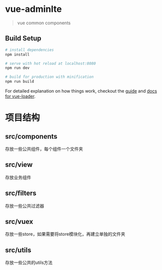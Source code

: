 # vue-adminlte

> vue common components

## Build Setup

``` bash
# install dependencies
npm install

# serve with hot reload at localhost:8080
npm run dev

# build for production with minification
npm run build
```

For detailed explanation on how things work, checkout the [guide](http://vuejs-templates.github.io/webpack/) and [docs for vue-loader](http://vuejs.github.io/vue-loader).

# 项目结构
## src/components
  存放一些公共组件，每个组件一个文件夹

## src/view
  存放业务组件

## src/filters
  存放一些公共过滤器

## src/vuex
  存放一些store，如果需要将store模块化，再建立单独的文件夹

## src/utils
  存放一些公共的utils方法
